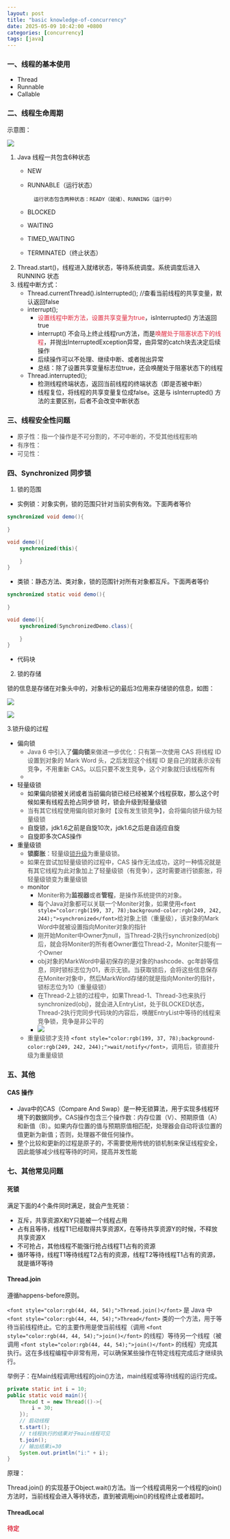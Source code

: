 ```yaml
---
layout: post
title: "basic knowledge-of-concurrency"
date: 2025-05-09 10:42:00 +0800
categories: [concurrency]
tags: [java]
---
```



### 一、线程的基本使用
+ Thread
+ Runnable
+ Callable

### 二、线程生命周期
示意图：

![](/assets/images/posts/thread-lifecycle.png)

1. Java 线程一共包含6种状态
    - NEW
    - RUNNABLE（运行状态）

    		运行状态包含两种状态：READY（就绪）、RUNNING（运行中）

    - BLOCKED
    - WAITING
    - TIMED_WAITING
    - TERMINATED（终止状态）
2. Thread.start()，线程进入就绪状态，等待系统调度。系统调度后进入RUNNING 状态
3. 线程中断方式：
    - Thread.currentThread().isInterrupted(); //查看当前线程的共享变量，默认返回false
    - interrupt();
        * <font style="color:#DF2A3F;">设置线程中断方法，设置共享变量为true</font>，isInterrupted() 方法返回true
        * interrupt() 不会马上终止线程run方法，而是<font style="color:#DF2A3F;">唤醒处于阻塞状态下的线程</font>，并抛出InterruptedException异常，由异常的catch块去决定后续操作
        * 后续操作可以不处理、继续中断、或者抛出异常
        * 总结：除了设置共享变量标志位true，还会唤醒处于阻塞状态下的线程
    - Thread.interrupted();
        * 检测线程终端状态，返回当前线程的终端状态（即是否被中断）
        * 线程复位，将线程的共享变量复位成false。这是与 isInterrupted() 方法的主要区别，后者不会改变中断状态

### 三、线程安全性问题
+ <font style="color:rgb(77, 77, 77);">原子性：指一个操作是不可分割的，不可中断的，不受其他线程影响</font>
+ <font style="color:rgb(77, 77, 77);">有序性：</font>
+ <font style="color:rgb(77, 77, 77);">可见性：</font>

### 四、Synchronized 同步锁
1. 锁的范围
+ 实例锁：对象实例，锁的范围只针对当前实例有效。下面两者等价

```java
synchronized void demo(){
    
}

void demo(){
    synchronized(this){
        
    }
}
```

+ 类锁：静态方法、类对象，锁的范围针对所有对象都互斥。下面两者等价

```java
synchronized static void demo(){
    
}

void demo(){
    synchronized(SynchronizedDemo.class){
        
    }
}
```

+ 代码块



2. 锁的存储

锁的信息是存储在对象头中的，对象标记的最后3位用来存储锁的信息，如图：

![](/assets/images/posts/object-header-lock.png)

![](/assets/images/posts/object-header-lock-detail.png)



3.锁升级的过程

+ 偏向锁
    - <font style="color:rgb(77, 77, 77);">Java 6 中引入了</font>**<font style="color:rgb(77, 77, 77);">偏向锁</font>**<font style="color:rgb(77, 77, 77);">来做进一步优化：只有第一次使用 CAS 将线程 ID 设置到对象的 Mark Word 头，之后发现这个线程 ID 是自己的就表示没有竞争，不用重新 CAS。以后只要不发生竞争，这个对象就归该线程所有</font>
    - <font style="color:rgb(77, 77, 77);"></font>
+ 轻量级锁
    -  如果偏向锁被关闭或者当前偏向锁已经已经被某个线程获取，那么这个时候如果有线程去抢占同步锁 时，锁会升级到轻量级锁  
    - <font style="color:rgb(77, 77, 77);">当有其它线程使用偏向锁对象时【没有发生锁竞争】，会将偏向锁升级为轻量级锁</font>
    - 自旋锁，jdk1.6之前是自旋10次，jdk1.6之后是自适应自旋
    - 自旋即多次CAS操作
+ 重量级锁
    - **<font style="color:rgb(77, 77, 77);">锁膨胀</font>**<font style="color:rgb(77, 77, 77);">：轻量级</font>[<font style="color:rgb(77, 77, 77);">锁升级</font>](https://so.csdn.net/so/search?q=%E9%94%81%E5%8D%87%E7%BA%A7&spm=1001.2101.3001.7020)<font style="color:rgb(77, 77, 77);">为重量级锁。</font>
    - <font style="color:rgb(77, 77, 77);">如果在尝试加轻量级锁的过程中，CAS 操作无法成功，这时一种情况就是有其它线程为此对象加上了轻量级锁（有竞争），这时需要进行锁膨胀，将轻量级锁变为重量级锁</font>
    - monitor 
        * <font style="color:rgb(77, 77, 77);">Moniter称为</font>**<font style="color:rgb(77, 77, 77);">监视器</font>**<font style="color:rgb(77, 77, 77);">或者</font>**<font style="color:rgb(77, 77, 77);">管程</font>**<font style="color:rgb(77, 77, 77);">，是操作系统提供的对象。</font>
        * <font style="color:rgb(77, 77, 77);">每个Java对象都可以关联一个Moniter对象，如果使用</font>`<font style="color:rgb(199, 37, 78);background-color:rgb(249, 242, 244);">synchronized</font>`<font style="color:rgb(77, 77, 77);">给对象上锁（重量级），该对象的Mark Word中就被设置指向Moniter对象的指针</font>
        * <font style="color:rgb(77, 77, 77);">刚开始Moniter中Owner为null，当Thread-2执行synchronized(obj)后，就会将Moniter的所有者Owner置位Thread-2，Moniter只能有一个Owner</font>
        * <font style="color:rgb(77, 77, 77);">obj对象的MarkWord中最初保存的是对象的hashcode、gc年龄等信息，同时锁标志位为01，表示无锁。当获取锁后，会将这些信息保存在Moniter对象中，然后MarkWord存储的就是指向Moniter的指针，锁标志位为10（重量级锁）</font>
        * <font style="color:rgb(77, 77, 77);">在Thread-2上锁的过程中，如果Thread-1、Thread-3也来执行synchronized(obj)，就会进入EntryList，处于BLOCKED状态，Thread-2执行完同步代码块的内容后，唤醒EntryList中等待的线程来竞争锁，竞争是非公平的</font>
        * ![](/assets/images/posts/monitor.png)
    - <font style="color:rgb(77, 77, 77);">重量级锁才支持 </font>`<font style="color:rgb(199, 37, 78);background-color:rgb(249, 242, 244);">wait/notify</font>`<font style="color:rgb(77, 77, 77);">，调用后，锁直接升级为重量级锁</font>

### 五、其他
#### CAS 操作
+ ‌Java中的CAS（Compare And Swap）是一种无锁算法，用于实现多线程环境下的数据同步。‌<font style="color:rgb(51, 51, 51);">CAS操作包含三个操作数：内存位置（V）、预期原值（A）和新值（B）。如果内存位置的值与预期原值相匹配，处理器会自动将该位置的值更新为新值；否则，处理器不做任何操作。</font>
+ <font style="color:rgb(51, 51, 51);">整个比较和更新的过程是原子的，不需要使用传统的锁机制来保证线程安全，因此能够减少线程等待的时间，提高并发性能</font>

### 七、其他常见问题
#### 死锁
满足下面的4个条件同时满足，就会产生死锁：

+ 互斥，共享资源X和Y只能被一个线程占用
+ 占有且等待，线程T1已经取得共享资源X，在等待共享资源Y的时候，不释放共享资源X
+ 不可抢占，其他线程不能强行抢占线程T1占有的资源
+ 循环等待，线程T1等待线程T2占有的资源，线程T2等待线程T1占有的资源，就是循环等待

#### Thread.join
遵循happens-before原则。

`<font style="color:rgb(44, 44, 54);">Thread.join()</font>`<font style="color:rgb(44, 44, 54);"> 是 Java 中 </font>`<font style="color:rgb(44, 44, 54);">Thread</font>`<font style="color:rgb(44, 44, 54);"> 类的一个方法，用于等待当前线程终止。它的主要作用是使当前线程（调用 </font>`<font style="color:rgb(44, 44, 54);">join()</font>`<font style="color:rgb(44, 44, 54);"> 的线程）等待另一个线程（被调用 </font>`<font style="color:rgb(44, 44, 54);">join()</font>`<font style="color:rgb(44, 44, 54);"> 的线程）完成其执行。这在多线程编程中非常有用，可以确保某些操作在特定线程完成后才继续执行。</font>

<font style="color:rgb(44, 44, 54);">举例子：在Main线程调用t线程的join()方法，main线程或等待t线程的运行完成。</font>

```java
private static int i = 10;
public static void main(){
    Thread t = new Thread(()->{
        i = 30;
    });
    // 启动线程
    t.start();
    // t线程执行的结果对于main线程可见
    t.join();
    // 输出结果i=30
    System.out.println("i:" + i);
}
```

原理：

Thread.join() 的实现基于Object.wait()方法。当一个线程调用另一个线程的join()方法时，当前线程会进入等待状态，直到被调用join()的线程终止或者超时。
#### ThreadLocal
**<font style="color:#DF2A3F;">待定</font>**